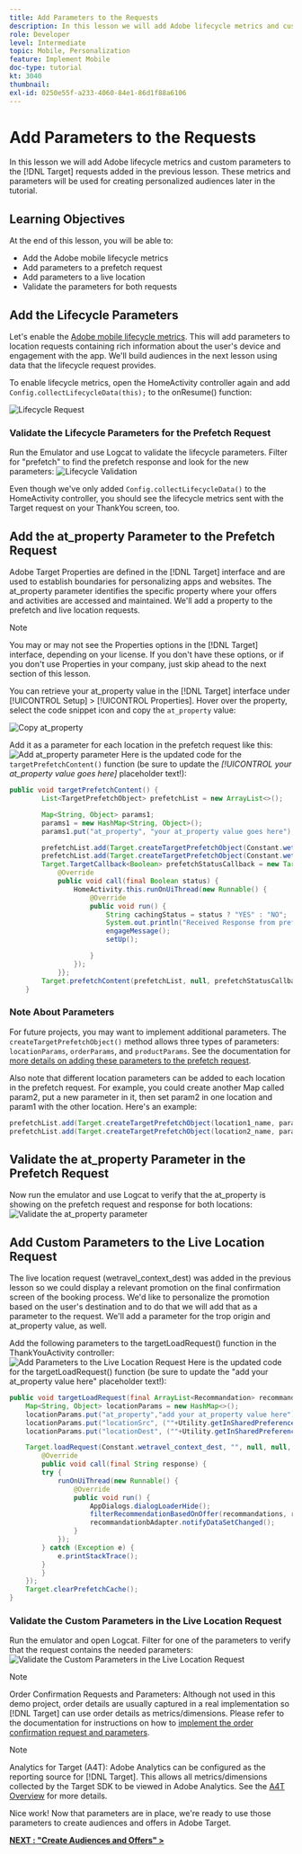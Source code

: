 ```yaml
---
title: Add Parameters to the Requests
description: In this lesson we will add Adobe lifecycle metrics and custom parameters to the Target requests added in the previous lesson. These metrics and parameters will be used for creating personalized audiences later in the tutorial.
role: Developer
level: Intermediate
topic: Mobile, Personalization
feature: Implement Mobile
doc-type: tutorial
kt: 3040
thumbnail:
exl-id: 0250e55f-a233-4060-84e1-86d1f88a6106
---
```

# Add Parameters to the Requests

In this lesson we will add Adobe lifecycle metrics and custom parameters to the [!DNL Target] requests added in the previous lesson. These metrics and parameters will be used for creating personalized audiences later in the tutorial.

## Learning Objectives

At the end of this lesson, you will be able to:

* Add the Adobe mobile lifecycle metrics
* Add parameters to a prefetch request
* Add parameters to a live location
* Validate the parameters for both requests

## Add the Lifecycle Parameters

Let's enable the [Adobe mobile lifecycle metrics](https://docs.adobe.com/content/help/en/mobile-services/android/metrics.html). This will add parameters to location requests containing rich information about the user's device and engagement with the app. We'll build audiences in the next lesson using data that the lifecycle request provides.

To enable lifecycle metrics, open the HomeActivity controller again and add `Config.collectLifecycleData(this);` to the onResume() function:

![Lifecycle Request](assets/lifecycle_code.jpg)

### Validate the Lifecycle Parameters for the Prefetch Request

Run the Emulator and use Logcat to validate the lifecycle parameters. Filter for "prefetch" to find the prefetch response and look for the new parameters:
![Lifecycle Validation](assets/lifecycle_validation.jpg)

Even though we've only added `Config.collectLifecycleData()` to the HomeActivity controller, you should see the lifecycle metrics sent with the Target request on your ThankYou screen, too.

## Add the at_property Parameter to the Prefetch Request

Adobe Target Properties are defined in the [!DNL Target] interface and are used to establish boundaries for personalizing apps and websites. The at_property parameter identifies the specific property where your offers and activities are accessed and maintained. We'll add a property to the prefetch and live location requests.

>[!NOTE]
>
>You may or may not see the Properties options in the [!DNL Target] interface, depending on your license. If you don't have these options, or if you don't use Properties in your company, just skip ahead to the next section of this lesson.

You can retrieve your at_property value in the [!DNL Target] interface under [!UICONTROL Setup] > [!UICONTROL Properties].  Hover over the property, select the code snippet icon and copy the `at_property` value:

![Copy at_property](assets/at_property_interface.jpg)

Add it as a parameter for each location in the prefetch request like this:
![Add at_property parameter](assets/params_at_property.jpg)
Here is the updated code for the `targetPrefetchContent()` function (be sure to update the _[!UICONTROL your at_property value goes here]_ placeholder text!):

```java
public void targetPrefetchContent() {
        List<TargetPrefetchObject> prefetchList = new ArrayList<>();

        Map<String, Object> params1;
        params1 = new HashMap<String, Object>();
        params1.put("at_property", "your at_property value goes here");

        prefetchList.add(Target.createTargetPrefetchObject(Constant.wetravel_engage_home, params1));
        prefetchList.add(Target.createTargetPrefetchObject(Constant.wetravel_engage_search, params1));
        Target.TargetCallback<Boolean> prefetchStatusCallback = new Target.TargetCallback<Boolean>() {
            @Override
            public void call(final Boolean status) {
                HomeActivity.this.runOnUiThread(new Runnable() {
                    @Override
                    public void run() {
                        String cachingStatus = status ? "YES" : "NO";
                        System.out.println("Received Response from prefetch : " + cachingStatus);
                        engageMessage();
                        setUp();

                    }
                });
            }};
        Target.prefetchContent(prefetchList, null, prefetchStatusCallback);
    }
```

### Note About Parameters

For future projects, you may want to implement additional parameters. The `createTargetPrefetchObject()` method allows three types of parameters: `locationParams`, `orderParams`, and `productParams`. See the documentation for [more details on adding these parameters to the prefetch request](https://experienceleague.adobe.com/docs/mobile-services/android/target-android/c-mob-target-prefetch-android.html?lang=en).

Also note that different location parameters can be added to each location in the prefetch request. For example, you could create another Map called param2, put a new parameter in it, then set param2 in one location and param1 with the other location. Here's an example:

```java
prefetchList.add(Target.createTargetPrefetchObject(location1_name, params1);
prefetchList.add(Target.createTargetPrefetchObject(location2_name, params2);
```

## Validate the at_property Parameter in the Prefetch Request

Now run the emulator and use Logcat to verify that the at_property is showing on the prefetch request and response for both locations:
![Validate the at_property parameter](assets/parameters_at_property_validation.jpg)

## Add Custom Parameters to the Live Location Request

The live location request (wetravel_context_dest) was added in the previous lesson so we could display a relevant promotion on the final confirmation screen of the booking process. We'd like to personalize the promotion based on the user's destination and to do that we will add that as a parameter to the request. We'll add a parameter for the trop origin and at_property value, as well.

Add the following parameters to the targetLoadRequest() function in the ThankYouActivity controller:
![Add Parameters to the Live Location Request](assets/parameters_live_location.jpg)
Here is the updated code for the targetLoadRequest() function (be sure to update the "add your at_property value here" placeholder text!):

```java
public void targetLoadRequest(final ArrayList<Recommandation> recommandations) {
    Map<String, Object> locationParams = new HashMap<>();
    locationParams.put("at_property","add your at_property value here");
    locationParams.put("locationSrc", (""+Utility.getInSharedPreference(ThankYouActivity.this,Constant.departure,"")));
    locationParams.put("locationDest", (""+Utility.getInSharedPreference(ThankYouActivity.this,Constant.destination,"")));

    Target.loadRequest(Constant.wetravel_context_dest, "", null, null, locationParams, new Target.TargetCallback<String>() {
        @Override
        public void call(final String response) {
        try {
            runOnUiThread(new Runnable() {
                @Override
                public void run() {
                    AppDialogs.dialogLoaderHide();
                    filterRecommendationBasedOnOffer(recommandations, response);
                    recommandationbAdapter.notifyDataSetChanged();
                }
            });
        } catch (Exception e) {
            e.printStackTrace();
        }
        }
    });
    Target.clearPrefetchCache();
}
```

### Validate the Custom Parameters in the Live Location Request

Run the emulator and open Logcat. Filter for one of the parameters to verify that the request contains the needed parameters:
![Validate the Custom Parameters in the Live Location Request](assets/parameters_live_location_validation.jpg)

>[!NOTE]
>
>Order Confirmation Requests and Parameters: Although not used in this demo project, order details are usually captured in a real implementation so [!DNL Target] can use order details as metrics/dimensions. Please refer to the documentation for instructions on how to [implement the order confirmation request and parameters](https://experienceleague.adobe.com/docs/mobile-services/android/target-android/c-target-methods.html?lang=en).

>[!NOTE]
>
>Analytics for Target (A4T): Adobe Analytics can be configured as the reporting source for [!DNL Target]. This allows all metrics/dimensions collected by the Target SDK to be viewed in Adobe Analytics. See the [A4T Overview](https://experienceleague.adobe.com/docs/target/using/integrate/a4t/a4t.html?lang=en) for more details.

Nice work! Now that parameters are in place, we're ready to use those parameters to create audiences and offers in Adobe Target.

**[NEXT : "Create Audiences and Offers" >](create-audiences-and-offers.md)**
